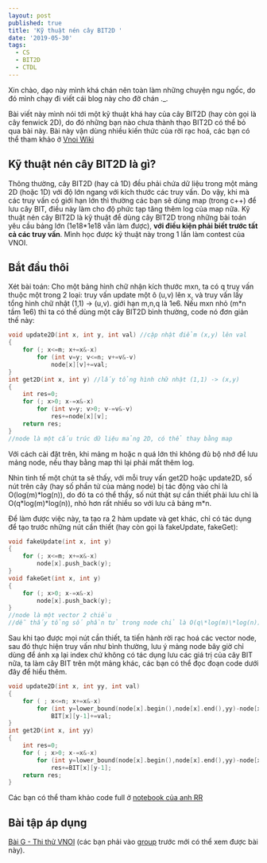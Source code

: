 ```yaml
---
layout: post
published: true
title: 'Kỹ thuật nén cây BIT2D '
date: '2019-05-30'
tags:
  - CS
  - BIT2D
  - CTDL
---
```

Xin chào, dạo này mình khá chán nên toàn làm những chuyện ngu ngốc, do đó mình chạy đi viết cái blog này cho đỡ chán ._. 

Bài viết này mình nói tới một kỹ thuật khá hay của cây BIT2D (hay còn gọi là cây fenwick 2D), do đó những bạn nào chưa thành thạo BIT2D có thể bỏ qua bài này. Bài này vận dùng nhiều kiến thức của rời rạc hoá, các bạn có thể tham khảo ở [Vnoi Wiki](http://vnoi.info/wiki/algo/trick/Roi-rac-hoa-va-ung-dung)

## Kỹ thuật nén cây BIT2D là gì?
Thông thường, cây BIT2D (hay cả 1D) đều phải chứa dữ liệu trong một mảng 2D (hoặc 1D) với độ lớn ngang với kích thước các truy vấn. Do vậy, khi mà các truy vấn có giới hạn lớn thì thường các bạn sẽ dùng map (trong c++) để lưu cây BIT, điều này làm cho độ phức tạp tăng thêm log của map nữa. Kỹ thuật nén cây BIT2D là kỹ thuật để dùng cây BIT2D trong những bài toán yêu cầu bảng lớn (1e18\*1e18 vẫn làm được), **với điều kiện phải biết trước tất cả các truy vấn**. Mình học được kỹ thuật này trong 1 lần làm contest của VNOI.

## Bắt đầu thôi
Xét bài toán: Cho một bảng hình chữ nhận kích thước mxn, ta có q truy vấn thuộc một trong 2 loại: truy vấn update một ô (u,v) lên x, và truy vấn lấy tổng hình chữ nhật (1,1) -> (u,v). giới hạn m,n,q là 1e6.
Nếu mxn nhỏ (m\*n tầm 1e6) thì ta có thế dùng một cây BIT2D bình thường, code nó đơn giản thế này:
```c++
void update2D(int x, int y, int val) //cập nhật điểm (x,y) lên val
{
    for (; x<=m; x+=x&-x)
        for (int v=y; v<=n; v+=v&-v)
            node[x][v]+=val;
}
int get2D(int x, int y) //lấy tổng hình chữ nhật (1,1) -> (x,y)
{
    int res=0;
    for (; x>0; x-=x&-x)
        for (int v=y; v>0; v-=v&-v)
            res+=node[x][v];
    return res;
}
//node là một cấu trúc dữ liệu mảng 2D, có thể thay bằng map
```
Với cách cài đặt trên, khi mảng m hoặc n quá lớn thì không đủ bộ nhớ để lưu mảng node, nếu thay bằng map thì lại phải mất thêm log.

Nhìn tinh tế một chút ta sẽ thấy, với mỗi truy vấn get2D hoặc update2D, số nút trên cây (hay số phần tử của mảng node) bị tác động vào chỉ là O(log(m)\*log(n)), do đó ta có thể thấy, số nút thật sự cần thiết phải lưu chỉ là O(q\*log(m)\*log(n)), nhỏ hơn rất nhiều so với lưu cả bảng m\*n.

Để làm được việc này, ta tạo ra 2 hàm update và get khác, chỉ có tác dụng để tạo trước những nút cần thiết (hay còn gọi là fakeUpdate, fakeGet):
``` c++
void fakeUpdate(int x, int y)
{
    for (; x<=m; x+=x&-x)
        node[x].push_back(y);
}
void fakeGet(int x, int y)
{
    for (; x>0; x-=x&-x)
        node[x].push_back(y);
}
//node là một vector 2 chiều
//dễ thấy tổng số phần tử trong node chỉ là O(q\*log(m)\*log(n)) 
```
Sau khi tạo được mọi nút cần thiết, ta tiến hành rời rạc hoá các vector node, sau đó thực hiện truy vấn như bình thường, lưu ý mảng node bây giờ chỉ dùng để ánh xạ lại index chứ không có tác dụng lưu các giá trị của cây BIT nữa, ta làm cây BIT trên một mảng khác, các bạn có thể đọc đoạn code dưới đây để hiểu thêm.
``` c++
void update2D(int x, int yy, int val)
{
    for ( ; x<=n; x+=x&-x)
        for (int y=lower_bound(node[x].begin(),node[x].end(),yy)-node[x].begin()+1; y<=node[x].size(); y+=y&-y) //tìm vị trí sau khi rời rạc
            BIT[x][y-1]+=val;
}
int get2D(int x, int yy)
{
    int res=0;
    for ( ; x>0; x-=x&-x)
        for (int y=lower_bound(node[x].begin(),node[x].end(),yy)-node[x].begin()+1; y>0; y-=y&-y)
            res+=BIT[x][y-1];
    return res;
}
```

Các bạn có thể tham khảo code full ở [notebook của anh RR](https://github.com/ngthanhtrung23/ACM_Notebook_new/blob/master/DataStructure/BIT2D.cpp)
## Bài tập áp dụng
[Bài G - Thi thử VNOI](https://codeforces.com/group/FLVn1Sc504/contest/212925/problem/G) (các bạn phải vào [group]( https://codeforces.com/group/FLVn1Sc504) trước mới có thể xem được bài này).


